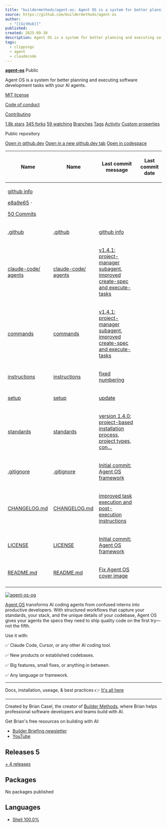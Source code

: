 ```yaml
---
title: "buildermethods/agent-os: Agent OS is a system for better planning and executing software development tasks with your AI agents."
source: https://github.com/buildermethods/agent-os
author:
  - "[[GitHub]]"
published:
created: 2025-09-30
description: Agent OS is a system for better planning and executing software development tasks with your AI agents. - buildermethods/agent-os
tags:
  - clippings
  - agent
  - claudecode
---
```

**[agent-os](https://github.com/buildermethods/agent-os)** Public

Agent OS is a system for better planning and executing software development tasks with your AI agents.

[MIT license](https://github.com/buildermethods/agent-os/blob/main/LICENSE)

[Code of conduct](https://github.com/buildermethods/agent-os/blob/main/.github/CODE_OF_CONDUCT.md)

[Contributing](https://github.com/buildermethods/agent-os/blob/main/.github/CONTRIBUTING.md)

[1.8k stars](https://github.com/buildermethods/agent-os/stargazers) [345 forks](https://github.com/buildermethods/agent-os/forks) [59 watching](https://github.com/buildermethods/agent-os/watchers) [Branches](https://github.com/buildermethods/agent-os/branches) [Tags](https://github.com/buildermethods/agent-os/tags) [Activity](https://github.com/buildermethods/agent-os/activity) [Custom properties](https://github.com/buildermethods/agent-os/custom-properties)

Public repository

[Open in github.dev](https://github.dev/) [Open in a new github.dev tab](https://github.dev/) [Open in codespace](https://github.com/codespaces/new/buildermethods/agent-os?resume=1)

<table><thead><tr><th colspan="2"><span>Name</span></th><th colspan="1"><span>Name</span></th><th><p><span>Last commit message</span></p></th><th colspan="1"><p><span>Last commit date</span></p></th></tr></thead><tbody><tr><td colspan="3"><p><span><a href="https://github.com/buildermethods/agent-os/commit/e8a9e659877f95fd4d3b9005693a08b35aeb5dd6">github info</a></span></p><p><span><a href="https://github.com/buildermethods/agent-os/commit/e8a9e659877f95fd4d3b9005693a08b35aeb5dd6">e8a9e65</a> ·</span></p><p><a href="https://github.com/buildermethods/agent-os/commits/main/"><span><span><span>50 Commits</span></span></span></a></p></td></tr><tr><td colspan="2"><p><a href="https://github.com/buildermethods/agent-os/tree/main/.github">.github</a></p></td><td colspan="1"><p><a href="https://github.com/buildermethods/agent-os/tree/main/.github">.github</a></p></td><td><p><a href="https://github.com/buildermethods/agent-os/commit/e8a9e659877f95fd4d3b9005693a08b35aeb5dd6">github info</a></p></td><td></td></tr><tr><td colspan="2"><p><a href="https://github.com/buildermethods/agent-os/tree/main/claude-code/agents"><span>claude-code/</span> <span>agents</span></a></p></td><td colspan="1"><p><a href="https://github.com/buildermethods/agent-os/tree/main/claude-code/agents"><span>claude-code/</span> <span>agents</span></a></p></td><td><p><a href="https://github.com/buildermethods/agent-os/commit/9e5bbe4dead2df90a4fd59a359c881701b688a7d">v1.4.1: project-manager subagent, improved create-spec and execute-tasks</a></p></td><td></td></tr><tr><td colspan="2"><p><a href="https://github.com/buildermethods/agent-os/tree/main/commands">commands</a></p></td><td colspan="1"><p><a href="https://github.com/buildermethods/agent-os/tree/main/commands">commands</a></p></td><td><p><a href="https://github.com/buildermethods/agent-os/commit/9e5bbe4dead2df90a4fd59a359c881701b688a7d">v1.4.1: project-manager subagent, improved create-spec and execute-tasks</a></p></td><td></td></tr><tr><td colspan="2"><p><a href="https://github.com/buildermethods/agent-os/tree/main/instructions">instructions</a></p></td><td colspan="1"><p><a href="https://github.com/buildermethods/agent-os/tree/main/instructions">instructions</a></p></td><td><p><a href="https://github.com/buildermethods/agent-os/commit/0295676bd52fee0a0f4ed9b2e61cf13f9f072dd9">fixed numbering</a></p></td><td></td></tr><tr><td colspan="2"><p><a href="https://github.com/buildermethods/agent-os/tree/main/setup">setup</a></p></td><td colspan="1"><p><a href="https://github.com/buildermethods/agent-os/tree/main/setup">setup</a></p></td><td><p><a href="https://github.com/buildermethods/agent-os/commit/efbf9f5df6893078b2a7c5682c1f78c8549453c7">update</a></p></td><td></td></tr><tr><td colspan="2"><p><a href="https://github.com/buildermethods/agent-os/tree/main/standards">standards</a></p></td><td colspan="1"><p><a href="https://github.com/buildermethods/agent-os/tree/main/standards">standards</a></p></td><td><p><a href="https://github.com/buildermethods/agent-os/commit/b1a830b89242aebfa1d171cd415c6a3fc75b0771">version 1.4.0: project-based installation process, project types, con…</a></p></td><td></td></tr><tr><td colspan="2"><p><a href="https://github.com/buildermethods/agent-os/blob/main/.gitignore">.gitignore</a></p></td><td colspan="1"><p><a href="https://github.com/buildermethods/agent-os/blob/main/.gitignore">.gitignore</a></p></td><td><p><a href="https://github.com/buildermethods/agent-os/commit/5c48261dda2078d7d8d3a6314456da5419056e24">Initial commit: Agent OS framework</a></p></td><td></td></tr><tr><td colspan="2"><p><a href="https://github.com/buildermethods/agent-os/blob/main/CHANGELOG.md">CHANGELOG.md</a></p></td><td colspan="1"><p><a href="https://github.com/buildermethods/agent-os/blob/main/CHANGELOG.md">CHANGELOG.md</a></p></td><td><p><a href="https://github.com/buildermethods/agent-os/commit/51ff1e5debb0f1dff41077b071bbcaa7564888d6">improved task execution and post-execution instructions</a></p></td><td></td></tr><tr><td colspan="2"><p><a href="https://github.com/buildermethods/agent-os/blob/main/LICENSE">LICENSE</a></p></td><td colspan="1"><p><a href="https://github.com/buildermethods/agent-os/blob/main/LICENSE">LICENSE</a></p></td><td><p><a href="https://github.com/buildermethods/agent-os/commit/5c48261dda2078d7d8d3a6314456da5419056e24">Initial commit: Agent OS framework</a></p></td><td></td></tr><tr><td colspan="2"><p><a href="https://github.com/buildermethods/agent-os/blob/main/README.md">README.md</a></p></td><td colspan="1"><p><a href="https://github.com/buildermethods/agent-os/blob/main/README.md">README.md</a></p></td><td><p><a href="https://github.com/buildermethods/agent-os/commit/9e0a80fae329540bf7bcf891185694cb33c8eec2">Fix Agent OS cover image</a></p></td><td></td></tr><tr><td colspan="3"></td></tr></tbody></table>

[![agent-os-og](https://private-user-images.githubusercontent.com/899522/478786215-f70671a2-66e8-4c80-8998-d4318af55d10.png?jwt=eyJ0eXAiOiJKV1QiLCJhbGciOiJIUzI1NiJ9.eyJpc3MiOiJnaXRodWIuY29tIiwiYXVkIjoicmF3LmdpdGh1YnVzZXJjb250ZW50LmNvbSIsImtleSI6ImtleTUiLCJleHAiOjE3NTkyMTY1ODgsIm5iZiI6MTc1OTIxNjI4OCwicGF0aCI6Ii84OTk1MjIvNDc4Nzg2MjE1LWY3MDY3MWEyLTY2ZTgtNGM4MC04OTk4LWQ0MzE4YWY1NWQxMC5wbmc_WC1BbXotQWxnb3JpdGhtPUFXUzQtSE1BQy1TSEEyNTYmWC1BbXotQ3JlZGVudGlhbD1BS0lBVkNPRFlMU0E1M1BRSzRaQSUyRjIwMjUwOTMwJTJGdXMtZWFzdC0xJTJGczMlMkZhd3M0X3JlcXVlc3QmWC1BbXotRGF0ZT0yMDI1MDkzMFQwNzExMjhaJlgtQW16LUV4cGlyZXM9MzAwJlgtQW16LVNpZ25hdHVyZT01MDhlYjRiYTViZGVlM2M3NTMwZDAyOGY4OWVlZWRhYmZkYjNhMDAyMzEyNWNmOGU5ZWE4NzE2YTQxYjVkMDZlJlgtQW16LVNpZ25lZEhlYWRlcnM9aG9zdCJ9.CumbSmo4Cm8FizObKTmqaEusXd358Zp5cF2Wm3DWzzA)](https://private-user-images.githubusercontent.com/899522/478786215-f70671a2-66e8-4c80-8998-d4318af55d10.png?jwt=eyJ0eXAiOiJKV1QiLCJhbGciOiJIUzI1NiJ9.eyJpc3MiOiJnaXRodWIuY29tIiwiYXVkIjoicmF3LmdpdGh1YnVzZXJjb250ZW50LmNvbSIsImtleSI6ImtleTUiLCJleHAiOjE3NTkyMTY1ODgsIm5iZiI6MTc1OTIxNjI4OCwicGF0aCI6Ii84OTk1MjIvNDc4Nzg2MjE1LWY3MDY3MWEyLTY2ZTgtNGM4MC04OTk4LWQ0MzE4YWY1NWQxMC5wbmc_WC1BbXotQWxnb3JpdGhtPUFXUzQtSE1BQy1TSEEyNTYmWC1BbXotQ3JlZGVudGlhbD1BS0lBVkNPRFlMU0E1M1BRSzRaQSUyRjIwMjUwOTMwJTJGdXMtZWFzdC0xJTJGczMlMkZhd3M0X3JlcXVlc3QmWC1BbXotRGF0ZT0yMDI1MDkzMFQwNzExMjhaJlgtQW16LUV4cGlyZXM9MzAwJlgtQW16LVNpZ25hdHVyZT01MDhlYjRiYTViZGVlM2M3NTMwZDAyOGY4OWVlZWRhYmZkYjNhMDAyMzEyNWNmOGU5ZWE4NzE2YTQxYjVkMDZlJlgtQW16LVNpZ25lZEhlYWRlcnM9aG9zdCJ9.CumbSmo4Cm8FizObKTmqaEusXd358Zp5cF2Wm3DWzzA)

[Agent OS](https://buildermethods.com/agent-os) transforms AI coding agents from confused interns into productive developers. With structured workflows that capture your standards, your stack, and the unique details of your codebase, Agent OS gives your agents the specs they need to ship quality code on the first try—not the fifth.

Use it with:

✅ Claude Code, Cursor, or any other AI coding tool.

✅ New products or established codebases.

✅ Big features, small fixes, or anything in between.

✅ Any language or framework.

---

Docs, installation, useage, & best practices 👉 [It's all here](https://buildermethods.com/agent-os)

---

Created by Brian Casel, the creator of [Builder Methods](https://buildermethods.com/), where Brian helps professional software developers and teams build with AI.

Get Brian's free resources on building with AI:

- [Builder Briefing newsletter](https://buildermethods.com/)
- [YouTube](https://youtube.com/@briancasel)

## Releases 5

[\+ 4 releases](https://github.com/buildermethods/agent-os/releases)

## Packages

No packages published  

## Languages

- [Shell 100.0%](https://github.com/buildermethods/agent-os/search?l=shell)